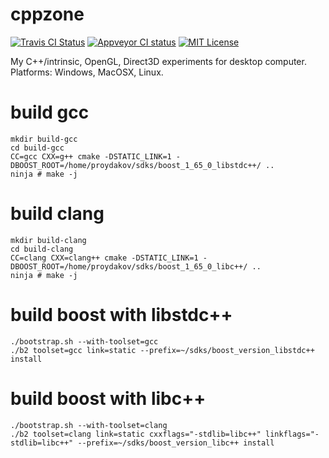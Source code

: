 # cppzone

[![Travis CI Status](https://travis-ci.org/proydakov/cpplabs.svg?branch=master)](https://travis-ci.org/proydakov/cpplabs)
[![Appveyor CI status](https://ci.appveyor.com/api/projects/status/github/proydakov/cpplabs?svg=true)](https://ci.appveyor.com/project/proydakov/cpplabs)
[![MIT License](https://img.shields.io/badge/license-MIT-blue.svg)](https://github.com/proydakov/cpplabs/blob/master/COPYING)

My C++/intrinsic, OpenGL, Direct3D experiments for desktop computer. Platforms: Windows, MacOSX, Linux.

# build gcc

    mkdir build-gcc
    cd build-gcc
    CC=gcc CXX=g++ cmake -DSTATIC_LINK=1 -DBOOST_ROOT=/home/proydakov/sdks/boost_1_65_0_libstdc++/ ..
    ninja # make -j

# build clang

    mkdir build-clang
    cd build-clang
    CC=clang CXX=clang++ cmake -DSTATIC_LINK=1 -DBOOST_ROOT=/home/proydakov/sdks/boost_1_65_0_libc++/ ..
    ninja # make -j

# build boost with libstdc++

    ./bootstrap.sh --with-toolset=gcc
    ./b2 toolset=gcc link=static --prefix=~/sdks/boost_version_libstdc++ install

# build boost with libc++

    ./bootstrap.sh --with-toolset=clang
    ./b2 toolset=clang link=static cxxflags="-stdlib=libc++" linkflags="-stdlib=libc++" --prefix=~/sdks/boost_version_libc++ install

